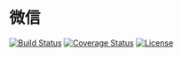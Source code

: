 # 微信

[![Build Status](https://img.shields.io/travis/miaoxing/wechat/master.svg?style=flat-square)](https://travis-ci.org/miaoxing/wechat)
[![Coverage Status](https://img.shields.io/coveralls/miaoxing/wechat.svg?style=flat-square)](https://coveralls.io/r/miaoxing/wechat?branch=master)
[![License](http://img.shields.io/badge/license-MIT-brightgreen.svg?style=flat-square)](http://www.opensource.org/licenses/MIT)
